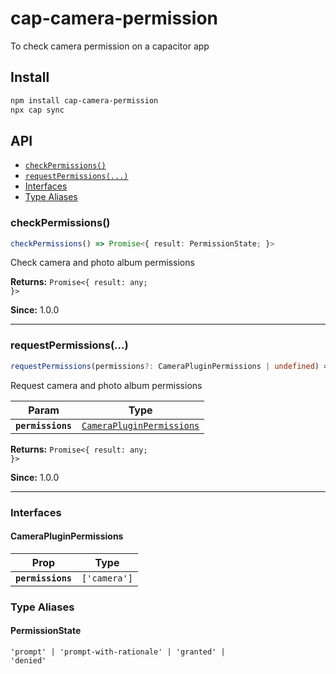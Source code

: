 # cap-camera-permission

To check camera permission on a capacitor app

## Install

```bash
npm install cap-camera-permission
npx cap sync
```

## API

<docgen-index>

* [`checkPermissions()`](#checkpermissions)
* [`requestPermissions(...)`](#requestpermissions)
* [Interfaces](#interfaces)
* [Type Aliases](#type-aliases)

</docgen-index>

<docgen-api>
<!--Update the source file JSDoc comments and rerun docgen to update the docs below-->

### checkPermissions()

```typescript
checkPermissions() => Promise<{ result: PermissionState; }>
```

Check camera and photo album permissions

**Returns:** <code>Promise&lt;{ result: any; }&gt;</code>

**Since:** 1.0.0

--------------------


### requestPermissions(...)

```typescript
requestPermissions(permissions?: CameraPluginPermissions | undefined) => Promise<{ result: PermissionState; }>
```

Request camera and photo album permissions

| Param             | Type                                                                        |
| ----------------- | --------------------------------------------------------------------------- |
| **`permissions`** | <code><a href="#camerapluginpermissions">CameraPluginPermissions</a></code> |

**Returns:** <code>Promise&lt;{ result: any; }&gt;</code>

**Since:** 1.0.0

--------------------


### Interfaces


#### CameraPluginPermissions

| Prop              | Type                    |
| ----------------- | ----------------------- |
| **`permissions`** | <code>['camera']</code> |


### Type Aliases


#### PermissionState

<code>'prompt' | 'prompt-with-rationale' | 'granted' | 'denied'</code>

</docgen-api>
